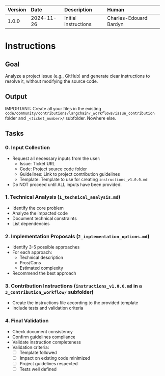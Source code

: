 | Version | Date | Description | Human |
| :- | :- | :- | :- |
| 1.0.0 | 2024-11-26 | Initial instructions | Charles-Edouard Bardyn |

# Instructions

## Goal

Analyze a project issue (e.g., GitHub) and generate clear instructions to resolve it, without modifying the source code.

## Output

IMPORTANT: Create all your files in the existing `code/community/contributions/langchain/_workflows/issue_contribution` folder and `_<ticket_number>/` subfolder. Nowhere else.

## Tasks

### 0. Input Collection
- Request all necessary inputs from the user:
  * Issue: Ticket URL
  * Code: Project source code folder
  * Guidelines: Link to project contribution guidelines
  * Template: Template to use for creating `instructions_v1.0.0.md`
- Do NOT proceed until ALL inputs have been provided.

### 1. Technical Analysis (`1_technical_analysis.md`)
- Identify the core problem
- Analyze the impacted code
- Document technical constraints
- List dependencies

### 2. Implementation Proposals (`2_implementation_options.md`)
- Identify 3-5 possible approaches
- For each approach:
  * Technical description
  * Pros/Cons
  * Estimated complexity
- Recommend the best approach

### 3. Contribution Instructions (`instructions_v1.0.0.md` in a `3_contribution_workflow/` subfolder)
- Create the instructions file according to the provided template
- Include tests and validation criteria

### 4. Final Validation
- Check document consistency
- Confirm guidelines compliance
- Validate instruction completeness
- Validation criteria:
  * [ ] Template followed
  * [ ] Impact on existing code minimized
  * [ ] Project guidelines respected
  * [ ] Tests well defined 